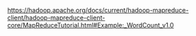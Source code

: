 https://hadoop.apache.org/docs/current/hadoop-mapreduce-client/hadoop-mapreduce-client-core/MapReduceTutorial.html#Example:_WordCount_v1.0
